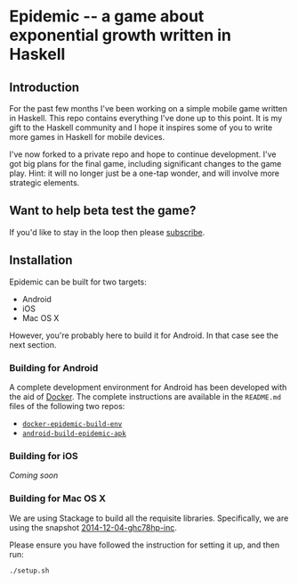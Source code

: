 # Epidemic -- a game about exponential growth written in Haskell

## Introduction

For the past few months I've been working on a simple mobile game written in Haskell. This repo
contains everything I've done up to this point. It is my gift to the Haskell community and I hope
it inspires some of you to write more games in Haskell for mobile devices.

I've now forked to a private repo and hope to continue development. I've got big plans for the final
game, including significant changes to the game play. Hint: it will no longer just be a one-tap
wonder, and will involve more strategic elements.

## Want to help beta test the game?

If you'd like to stay in the loop then please [subscribe](http://eepurl.com/boW1vz).

## Installation

Epidemic can be built for two targets:
  * Android
  * iOS
  * Mac OS X

However, you're probably here to build it for Android. In that case see the next section.

### Building for Android

A complete development environment for Android has been developed with the aid of
[Docker](https://www.docker.com/). The complete instructions are available in the `README.md` files
of the following two repos:

* [`docker-epidemic-build-env`](https://github.com/sseefried/docker-epidemic-build-env)
* [`android-build-epidemic-apk`](https://github.com/sseefried/android-build-epidemic-apk)

### Building for iOS

*Coming soon*

### Building for Mac OS X

We are using Stackage to build all the requisite libraries. Specifically, we are using the
snapshot [2014-12-04-ghc78hp-inc](http://www.stackage.org/snapshot/2014-12-04-ghc78hp-inc).

Please ensure you have followed the instruction for setting it up, and then run:

    ./setup.sh